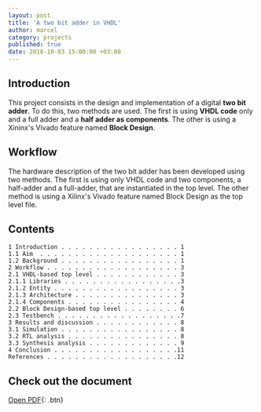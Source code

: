 ```yaml
---
layout: post
title: 'A two bit adder in VHDL'
author: marcel
category: projects
published: true
date: 2018-10-03 15:00:00 +03:00
---
```


## Introduction
This project consists in the design and implementation of a digital **two bit adder**. To do this, two methods are used. The first is using **VHDL code** only and a full adder and a **half adder as components**. The other is using a Xininx's Vivado feature named **Block Design**.

## Workflow
The hardware description of the two bit adder has been developed using two methods. The first is using only VHDL code and two components, a half-adder and a full-adder, that are instantiated in the top level. The other method is using a Xilinx's Vivado feature named Block Design as the top level file.

## Contents
```
1 Introduction . . . . . . . . . . . . . . . . . 1
1.1 Aim  . . . . . . . . . . . . . . . . . . . . 1
1.2 Background . . . . . . . . . . . . . . . . . 1
2 Workflow . . . . . . . . . . . . . . . . . . . 3
2.1 VHDL-based top level . . . . . . . . . . . . 3
2.1.1 Libraries . . . . . . . . . . . . . . . . .3
2.1.2 Entity . . . . . . . . . . . . . . . . . . 3
2.1.3 Architecture . . . . . . . . . . . . . . . 3
2.1.4 Components . . . . . . . . . . . . . . . . 4
2.2 Block Design-based top level . . . . . . . . 6
2.3 Testbench . . . . . . . . . . . . . . . . . .7
3 Results and discussion . . . . . . . . . . . . 8
3.1 Simulation . . . . . . . . . . . . . . . . . 8
3.2 RTL analysis . . . . . . . . . . . . . . . . 8
3.3 Synthesis analysis . . . . . . . . . . . . . 9
4 Conclusion . . . . . . . . . . . . . . . . . .11
References . . . . . . . . . . . . . . . . . . .12
```

## Check out the document
[Open PDF](https://1drv.ms/b/s!AtguJR4tix_G7CgExuTcDRj522pv){: .btn}
